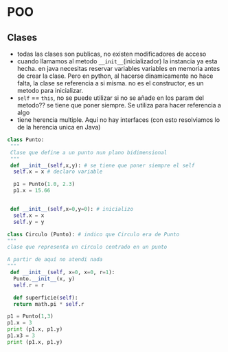 # POO
## Clases
* todas las clases son publicas, no existen modificadores de acceso
* cuando llamamos al metodo `__init__`(inicializador) la instancia ya esta hecha. en java necesitas reservar variables variables en memoria antes de crear la clase. Pero en python, al hacerse dinamicamente
no hace falta, la clase se referencia a si misma. no es el constructor, es un metodo para inicializar.
* `self` == `this`, no se puede utilizar si no se añade en los param del metodo?? se tiene que poner siempre. Se utiliza para hacer referencia a algo
* tiene herencia multiple. Aquí no hay interfaces (con esto resolviamos lo de la herencia unica en Java)

```python
class Punto:
 """
 Clase que define a un punto nun plano bidimensional
 """
 def __init__(self,x,y): # se tiene que poner siempre el self
  self.x = x # declaro variable

  p1 = Punto(1.0, 2.3)
  p1.x = 15.66


 def __init__(self,x=0,y=0): # inicializo
  self.x = x
  self.y = y

class Circulo (Punto): # indico que Circulo era de Punto
"""
clase que representa un circulo centrado en un punto

A partir de aquí no atendi nada
"""
 def __init__(self, x=0, x=0, r=1):
  Punto.__init__(x, y)
  self.r = r

  def superficie(self):
  return math.pi * self.r

p1 = Punto(1,3)
p1.x = 3
print (p1.x, p1.y)
p1.x3 = 3
print (p1.x, p1.y)
```
